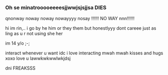 ### Oh se minatrooooeeeesjjwwjsjsjjsa DIES

qnonway noway noway nowayyyy nosay !!!!!! NO WAY nnn!!!!!!

hi im rin,.. i go by he him or they them but honestlyyy dont careee just as ling as u r not using she her

im 14 y/o ;-;

interact whenever u want idc i love interacting mwah mwah kisses and hugs xoxo love u lawwkwkwwlwkjdsj

dni FREAKSSS
